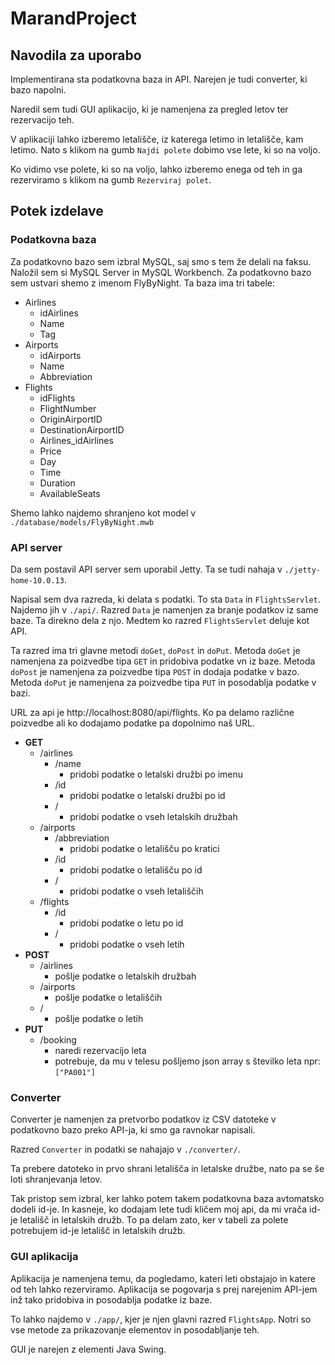 # MarandProject
 
## Navodila za uporabo

Implementirana sta podatkovna baza in API.
Narejen je tudi converter, ki bazo napolni.

Naredil sem tudi GUI aplikacijo, ki je namenjena za
pregled letov ter rezervacijo teh.

V aplikaciji lahko izberemo letališče, iz katerega
letimo in letališče, kam letimo. Nato s klikom na gumb
`Najdi polete` dobimo vse lete, ki so na voljo.

Ko vidimo vse polete, ki so na voljo, lahko izberemo
enega od teh in ga rezerviramo s klikom na gumb
`Rezerviraj polet`.


## Potek izdelave

### Podatkovna baza
Za podatkovno bazo sem izbral MySQL, saj smo s tem že delali na faksu.
Naložil sem si MySQL Server in MySQL Workbench.
Za podatkovno bazo sem ustvari shemo z imenom FlyByNight.
Ta baza ima tri tabele:
- Airlines
  - idAirlines
  - Name
  - Tag
- Airports
  - idAirports
  - Name
  - Abbreviation
- Flights
  - idFlights
  - FlightNumber
  - OriginAirportID
  - DestinationAirportID
  - Airlines_idAirlines
  - Price
  - Day
  - Time
  - Duration
  - AvailableSeats

Shemo lahko najdemo shranjeno kot model v
`./database/models/FlyByNight.mwb`

### API server
Da sem postavil API server sem uporabil Jetty.
Ta se tudi nahaja v `./jetty-home-10.0.13`.

Napisal sem dva razreda, ki delata s podatki. To sta `Data`
in `FlightsServlet`. Najdemo jih v `./api/`. Razred `Data`
je namenjen za branje podatkov iz same baze. Ta direkno
dela z njo. Medtem ko razred `FlightsServlet` deluje kot API.

Ta razred ima tri glavne metodi `doGet`, `doPost` in `doPut`.
Metoda `doGet` je namenjena za poizvedbe tipa `GET` in pridobiva
podatke vn iz baze. Metoda `doPost` je namenjena za poizvedbe
tipa `POST` in dodaja podatke v bazo. Metoda `doPut` je namenjena
za poizvedbe tipa `PUT` in posodablja podatke v bazi.

URL za api je http://localhost:8080/api/flights. Ko pa
delamo različne poizvedbe ali ko dodajamo podatke pa
dopolnimo naš URL.
- **GET**
  - /airlines
    - /name
      - pridobi podatke o letalski družbi po imenu
    - /id
      - pridobi podatke o letalski družbi po id
    - /
      - pridobi podatke o vseh letalskih družbah
  - /airports
    - /abbreviation
      - pridobi podatke o letališču po kratici
    - /id
      - pridobi podatke o letališču po id
    - /
      - pridobi podatke o vseh letališčih
  - /flights
    - /id
      - pridobi podatke o letu po id
    - /
      - pridobi podatke o vseh letih
- **POST**
  - /airlines
    - pošlje podatke o letalskih družbah
  - /airports
    - pošlje podatke o letališčih
  - /
    - pošlje podatke o letih
- **PUT**
  - /booking
    - naredi rezervacijo leta
    - potrebuje, da mu v telesu pošljemo json array s številko leta npr: `["PA001"]`

### Converter

Converter je namenjen za pretvorbo podatkov iz CSV datoteke
v podatkovno bazo preko API-ja, ki smo ga ravnokar
napisali.

Razred `Converter` in podatki se nahajajo v `./converter/`.

Ta prebere datoteko in prvo shrani letališča in letalske
družbe, nato pa se še loti shranjevanja letov. 

Tak pristop sem izbral, ker lahko potem takem podatkovna
baza avtomatsko dodeli id-je. In kasneje, ko dodajam lete
tudi kličem moj api, da mi vrača id-je letališč in
letalskih družb. To pa delam zato, ker v tabeli za polete
potrebujem id-je letališč in letalskih družb.

### GUI aplikacija

Aplikacija je namenjena temu, da pogledamo, kateri leti
obstajajo in katere od teh lahko rezerviramo.
Aplikacija se pogovarja s prej narejenim API-jem inž
tako pridobiva in posodablja podatke iz baze.

To lahko najdemo v `./app/`, kjer je njen glavni razred
`FlightsApp`. Notri so vse metode za prikazovanje
elementov in posodabljanje teh.

GUI je narejen z elementi Java Swing.